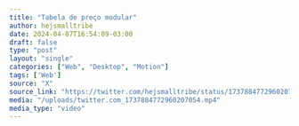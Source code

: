 ```yaml
---
title: "Tabela de preço modular"
author: hejsmalltribe
date: 2024-04-07T16:54:09-03:00
draft: false
type: "post"
layout: "single"
categories: ["Web", "Desktop", "Motion"]
tags: ['Web']
source: "X"
source_link: "https://twitter.com/hejsmalltribe/status/1737884772960207054"
media: "/uploads/twitter.com_1737884772960207054.mp4"
media_type: "video"
---
```


